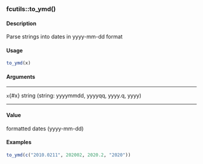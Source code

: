### fcutils::to_ymd()

#### Description

Parse strings into dates in yyyy-mm-dd format

#### Usage

``` R
to_ymd(x)
```

#### Arguments

  --------- -------------------------------------------------
  `x`{#x}   string (string: yyyymmdd, yyyyqq, yyyy.q, yyyy)
  --------- -------------------------------------------------

#### Value

formatted dates (yyyy-mm-dd)

#### Examples

``` R
to_ymd(c("2010.0211", 202002, 2020.2, "2020"))
```
